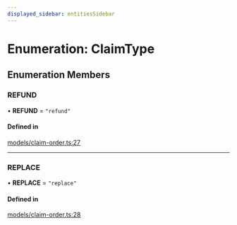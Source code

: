 ```yaml
---
displayed_sidebar: entitiesSidebar
---
```


# Enumeration: ClaimType

## Enumeration Members

### REFUND

• **REFUND** = ``"refund"``

#### Defined in

[models/claim-order.ts:27](https://github.com/hieunguyenzzz/medusa/blob/0b0d50b4/packages/medusa/src/models/claim-order.ts#L27)

___

### REPLACE

• **REPLACE** = ``"replace"``

#### Defined in

[models/claim-order.ts:28](https://github.com/hieunguyenzzz/medusa/blob/0b0d50b4/packages/medusa/src/models/claim-order.ts#L28)
